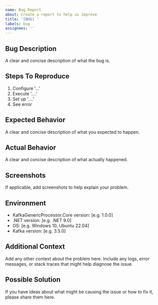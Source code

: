 ```yaml
---
name: Bug Report
about: Create a report to help us improve
title: '[BUG] '
labels: bug
assignees: ''
---
```


## Bug Description
A clear and concise description of what the bug is.

## Steps To Reproduce
1. Configure '...'
2. Execute '....'
3. Set up '....'
4. See error

## Expected Behavior
A clear and concise description of what you expected to happen.

## Actual Behavior
A clear and concise description of what actually happened.

## Screenshots
If applicable, add screenshots to help explain your problem.

## Environment
- KafkaGenericProcessor.Core version: [e.g. 1.0.0]
- .NET version: [e.g. .NET 9.0]
- OS: [e.g. Windows 10, Ubuntu 22.04]
- Kafka version: [e.g. 3.5.0]

## Additional Context
Add any other context about the problem here. Include any logs, error messages, or stack traces that might help diagnose the issue.

## Possible Solution
If you have ideas about what might be causing the issue or how to fix it, please share them here.